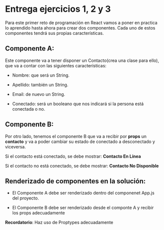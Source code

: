 # Entrega ejercicios 1, 2 y 3
Para este primer reto de programación en React vamos a poner en practica lo aprendido hasta ahora para crear dos componentes. Cada uno de estos componentes tendrá sus propias características.


## Componente A:


Este componente va a tener disponer un Contacto(crea una clase para ello), que va a contar con las siguientes características:



* Nombre: que será un String.

* Apellido: también un String.

* Email: de nuevo un String.

* Conectado: será un booleano que nos indicará si la persona está conectada o no.


## Componente B:


Por otro lado, tenemos el componente B que va a recibir por **props** un **contacto** y va a poder cambiar su estado de conectado a desconectado y viceversa.


Si el contacto está conectado, se debe mostrar: **Contacto En Línea**


Si el contacto no está conectado, se debe mostrar: **Contacto No Disponible**


## Renderizado de componentes en la solución:



* El Componente A debe ser renderizado dentro del componenet App.js del proyecto.

* El Componente B debe ser renderizado desde el componte A y recibir los props adecuadamente


**Recordatorio**: Haz uso de Proptypes adecuadamente